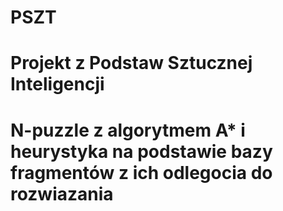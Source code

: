 # PSZT
# Projekt z Podstaw Sztucznej Inteligencji
# N-puzzle z algorytmem A* i heurystyka na podstawie bazy fragmentów z ich odlegocia do rozwiazania
